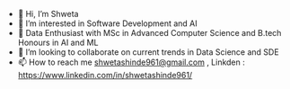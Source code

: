 - 👋 Hi, I’m Shweta
- 👀 I’m interested in Software Development and AI
- 🌱 Data Enthusiast with MSc in Advanced Computer Science and B.tech Honours in AI and ML
- 💞️ I’m looking to collaborate on current trends in Data Science and SDE
- 📫 How to reach me shwetashinde961@gmail.com , Linkden : https://www.linkedin.com/in/shwetashinde961/


<!---
shweta44-svg/shweta44-svg is a ✨ special ✨ repository because its `README.md` (this file) appears on your GitHub profile.
You can click the Preview link to take a look at your changes.
--->
